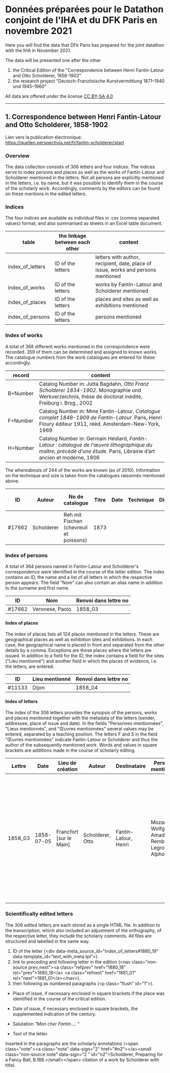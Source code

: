 # Données préparées pour le Datathon conjoint de l'IHA et du DFK Paris en novembre 2021

Here you will find the data that DFk Paris has prepared for the joint datathon with the IHA in November 2021.

The data will be presented one after the other 

1. the Critical Edition of the "Correspondence between Henri Fantin-Latour and Otto Scholderer, 1858-1902"
2. the research project "Deutsch-Französische Kunstvermittlung 1871–1940 und 1945–1960" 

All data are offered under the license [CC BY-SA 4.0](https://creativecommons.org/licenses/by-sa/4.0/) 

---

## 1. Correspondence between Henri Fantin-Latour and Otto Scholderer, 1858-1902

Lien vers la publication électronique: https://quellen.perspectivia.net/fr/fantin-scholderer/start


### Overview

The data collection consists of 306 letters and four indices. The indices serve to index persons and places as well as the works of Fantin-Latour and Scholderer mentioned in the letters. Not all persons are explicitly mentioned in the letters, i.e. by name, but it was possible to identify them in the course of the scholarly work. Accordingly, comments by the editors can be found on these mentions in the edited letters. 
 

### Indices
The four indices are available as individual files in .csv (comma separated values) format, and also summarised as sheets in an Excel table document. 

| table | the linkage between each other | content  |
|---|---|---|
|index\_of_letters | ID of the letters | letters with author, recipient, date, place of issue, works and persons mentioned |
|index\_of_works | ID of the letters | works by Fantin-Latour and Scholderer mentioned |
|index\_of_places | ID of the letters | places and sites as well as exhibitions mentioned |
|index\_of_persons | ID of the letters | persons mentioned |


### Index of works

A total of 368 different works mentioned in the correspondence were recorded. 359 of them can be determined and assigned to known works. The catalogue numbers from the work catalogues are entered for these accordingly. 

| record | content |
|---|---|
| B+Number | Catalog Number in: Jutta Bagdahn, *Otto Franz Scholderer 1834-1902*. Monographie und Werkverzeichnis, thèse de doctorat inédite, Freiburg i. Brsg., 2002 |  
| F+Number | Catalog Number in: Mme Fantin-Latour, *Catalogue complet 1849-1909 de Fantin-Latour*. Paris, Henri Floury éditeur 1911, rééd. Amsterdam-New-York, 1969 |
| H+Number | Catalog Number in: Germain Hédiard, *Fantin-Latour : catalogue de l’œuvre lithographique du maître, précédé d’une étude*. Paris, Librairie d’art ancien et moderne, 1906 |

The whereabouts of 244 of the works are known (as of 2010). Information on the technique and size is taken from the catalogues raisonnés mentioned above. 

| ID | Auteur | No de catalogue | Titre | Date | Technique | Dimensions | Lieu de conservation | Renvoi dans lettre no |
| --- | --- | --- | --- | --- | --- | --- | --- | --- |
| #17662 | Scholderer | Reh mit Fischen (chevreuil et poissons) | 1873 |  | |  |  | 1873_04,... |


### Index of persons

A total of 364 persons named in Fantin-Latour and Scholderer's correspondence were identified in the course of the letter edition. The index contains an ID, the name and a list of all letters in which the respective person appears. The field "Nom" can also contain an alias name in addition to the surname and first name.

| ID | Nom | Renvoi dans lettre no |
| --- | --- | --- |
| #17662 | Veronese, Paolo |  1858_03 |


#### Index of places

The index of places lists all 124 places mentioned in the letters. These are geographical places as well as exhibition sites and exhibitions. In each case, the geographical name is placed in front and separated from the other details by a comma. Exceptions are those places where the letters are issued. In addition to a field for the ID, the index contains a field for the sites ("Lieu mentionné") and another field in which the places of evidence, i.e. the letters, are entered.

| ID | Lieu mentionné | Renvoi dans lettre no |
| --- | --- | --- |
| #11133 | Dijon |  1858_04 |

#### Index of letters

The index of the 306 letters provides the synopsis of the persons, works and places mentioned together with the metadata of the letters (sender, addressee, place of issue and date). In the fields "Personnes mentionnées", "Lieux mentionnés", and "Œuvres mentionnées" several values may be entered, separated by a teaching position. The letters F and S in the field "Œuvres mentionnées" indicate Fantin-Latour or Scholderer and thus the author of the subsequently mentioned work. Words and values in square brackets are additions made in the course of scholarly editing.

| Lettre | Date | Lieu de création | Auteur | Destinataire | Personnes mentionnées | Lieux mentionnés | Œuvres mentionnées |
| --- | --- | --- | --- | --- | --- | --- | --- | 
|1858_03 | 1858-07-05 | Francfort [sur le Main] | Scholderer, Otto | 	Fantin-Latour, Henri | Mozart, Wolfgang Amadeus Rembrandt Legros, Alphonse ...  | Paris Francfort-sur-le-Main | S Selbstbildnis des 24jährigen Künstlers (autoportrait de l'artiste âgé de 24 ans) S Kopie nach Ferdinand Bol, Bildnis eines jungen Herren (copie d'après Ferdinand Bol, portrait d'un jeune homme) ...|

### Scientifically edited letters

The 306 edited letters are each stored as a single HTML file.  In addition to the transcription, which also included an adjustment of the orthography, of the respective letter, they include the scholarly comments. All files are structured and labelled in the same way. 

1. ID of the letter (\<div data-meta_source_id="index_of_letters#1880_19" data-template_id="text_with_meta.tpl">).
2. link to preceding and following letter in the edition (\<nav class="non-source prev_next">\<a class="refprev" href="1880_18" rel="prev">1880_18\</a> \<a class="refnext" href="1881_01" rel="next">1881_01\</a>\</nav>).
3. then following as numbered paragraphs (\<p class="flush" id="1">).

* Place of issue, if necessary enclosed in square brackets if the place was identified in the course of the critical edition.
  
* Date of issue, if necessary enclosed in square brackets, the supplemented indication of the century. 
  
* Salutation *"Mon cher Fantin.... "* 
* Text of the letter. 

Inserted in the paragraphs are the scholarly annotations (\<span class="note">\<a class="note" data-sign="2" href="#n2">\</a>\<small class="non-source note" data-sign="2 " id="n2">Scholderer, Preparing for a Fancy Ball, B.188.\</small>\</span> citation of a work by Scholderer with title).
